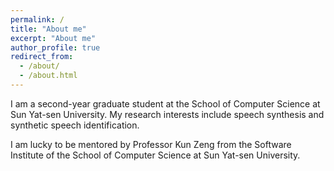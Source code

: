 ```yaml
---
permalink: /
title: "About me"
excerpt: "About me"
author_profile: true
redirect_from: 
  - /about/
  - /about.html
---
```


I am a second-year graduate student at the School of Computer Science at Sun Yat-sen University. My research interests include speech synthesis and synthetic speech identification.

I am lucky to be mentored by Professor Kun Zeng from the Software Institute of the School of Computer Science at Sun Yat-sen University.
